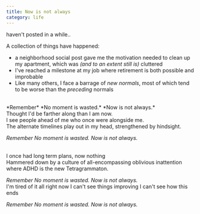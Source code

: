 ```yaml
---
title: Now is not always
category: life
---
```


haven't posted in a while.. 

A collection of things have happened:
<br>
* a neighborhood social post gave me the motivation needed to clean up my apartment, 
which was  *(and to an extent still is)* cluttered
* I've reached a milestone at my job where retirement is both possible and improbable
* Like many others, I face a barrage of *new normals*, most of which tend to be worse than the *preceding* normals
<br>
*Remember*
*No moment is wasted.*
*Now is not always.*

<br>
Thought I'd be farther along than I am now.<br>
I see people ahead of me who once were alongside me.<br>
The alternate timelines play out in my head, strengthened by hindsight. 
<br>

*Remember*
*No moment is wasted.*
*Now is not always.*

<br>
I once had long term plans, now nothing<br>
Hammered down by  a culture of all-encompassing oblivious inattention <br>
where ADHD is the new Tetragrammaton.
<br>

*Remember*
*No moment is wasted.*
*Now is not always.*
<br>
I'm tired of it all right now
I can't see things improving
I can't see how this ends
<br>

*Remember*
*No moment is wasted.*
*Now is not always.*
<!--stackedit_data:
eyJoaXN0b3J5IjpbLTI3NDM0NTk1MF19
-->